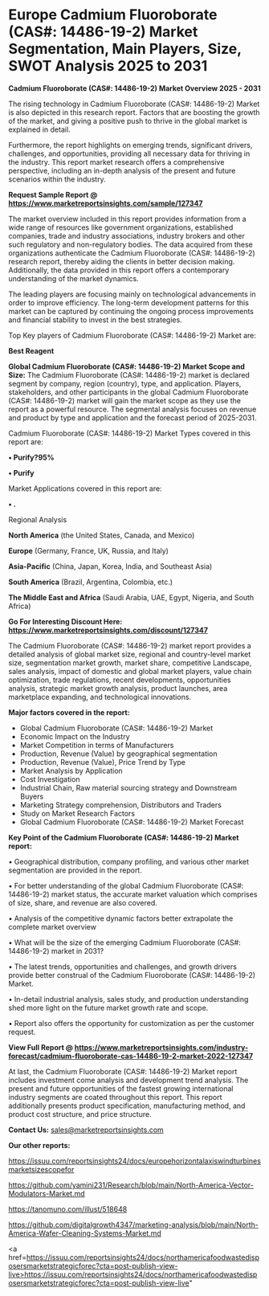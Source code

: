 # Europe Cadmium Fluoroborate (CAS#: 14486-19-2) Market Segmentation, Main Players, Size, SWOT Analysis 2025 to 2031

<Strong> Cadmium Fluoroborate (CAS#: 14486-19-2) Market Overview 2025 - 2031</strong>

The rising technology in Cadmium Fluoroborate (CAS#: 14486-19-2) Market is also depicted in this research report. Factors that are boosting the growth of the market, and giving a positive push to thrive in the global market is explained in detail.

Furthermore, the report highlights on emerging trends, significant drivers, challenges, and opportunities, providing all necessary data for thriving in the industry. This report market research offers a comprehensive perspective, including an in-depth analysis of the present and future scenarios within the industry.

<strong>Request Sample Report @ <a href=https://www.marketreportsinsights.com/sample/127347>https://www.marketreportsinsights.com/sample/127347</a></strong>

The market overview included in this report provides information from a wide range of resources like government organizations, established companies, trade and industry associations, industry brokers and other such regulatory and non-regulatory bodies. The data acquired from these organizations authenticate the Cadmium Fluoroborate (CAS#: 14486-19-2) research report, thereby aiding the clients in better decision making. Additionally, the data provided in this report offers a contemporary understanding of the market dynamics.

The leading players are focusing mainly on technological advancements in order to improve efficiency. The long-term development patterns for this market can be captured by continuing the ongoing process improvements and financial stability to invest in the best strategies.

Top Key players of Cadmium Fluoroborate (CAS#: 14486-19-2) Market are:

<strong>Best Reagent</strong>

<strong><b>Global Cadmium Fluoroborate (CAS#: 14486-19-2) Market Scope and Size:</b></strong>
The Cadmium Fluoroborate (CAS#: 14486-19-2) market is declared segment by company, region (country), type, and application. Players, stakeholders, and other participants in the global Cadmium Fluoroborate (CAS#: 14486-19-2) market will gain the market scope as they use the report as a powerful resource. The segmental analysis focuses on revenue and product by type and application and the forecast period of 2025-2031.

Cadmium Fluoroborate (CAS#: 14486-19-2) Market Types covered in this report are:

<strong>• Purify?95%

• Purify</strong>

Market Applications covered in this report are:

<strong>• .</strong> 

Regional Analysis

<strong>North America</strong> (the United States, Canada, and Mexico)

<strong>Europe</strong> (Germany, France, UK, Russia, and Italy)

<strong>Asia-Pacific</strong> (China, Japan, Korea, India, and Southeast Asia)

<strong>South America</strong> (Brazil, Argentina, Colombia, etc.)

<strong>The Middle East and Africa</strong> (Saudi Arabia, UAE, Egypt, Nigeria, and South Africa)

<strong>Go For Interesting Discount Here: <a href=https://www.marketreportsinsights.com/discount/127347>https://www.marketreportsinsights.com/discount/127347</a></strong>

The Cadmium Fluoroborate (CAS#: 14486-19-2) market report provides a detailed analysis of global market size, regional and country-level market size, segmentation market growth, market share, competitive Landscape, sales analysis, impact of domestic and global market players, value chain optimization, trade regulations, recent developments, opportunities analysis, strategic market growth analysis, product launches, area marketplace expanding, and technological innovations.

<strong><b>Major factors covered in the report:</b></strong>
<ul>
  <li>Global Cadmium Fluoroborate (CAS#: 14486-19-2) Market </li>
  <li>Economic Impact on the Industry</li>
  <li>Market Competition in terms of Manufacturers</li>
  <li>Production, Revenue (Value) by geographical segmentation</li>
  <li>Production, Revenue (Value), Price Trend by Type</li>
  <li>Market Analysis by Application</li>
  <li>Cost Investigation</li>
  <li>Industrial Chain, Raw material sourcing strategy and Downstream Buyers</li>
  <li>Marketing Strategy comprehension, Distributors and Traders</li>
  <li>Study on Market Research Factors</li>
  <li>Global Cadmium Fluoroborate (CAS#: 14486-19-2) Market Forecast</li>
</ul>

<strong><b>Key Point of the Cadmium Fluoroborate (CAS#: 14486-19-2) Market report:</b></strong>

• Geographical distribution, company profiling, and various other market segmentation are provided in the report.

• For better understanding of the global Cadmium Fluoroborate (CAS#: 14486-19-2) market status, the accurate market valuation which comprises of size, share, and revenue are also covered.

• Analysis of the competitive dynamic factors better extrapolate the complete market overview

• What will be the size of the emerging Cadmium Fluoroborate (CAS#: 14486-19-2) market in 2031?

• The latest trends, opportunities and challenges, and growth drivers provide better construal of the Cadmium Fluoroborate (CAS#: 14486-19-2) Market.

• In-detail industrial analysis, sales study, and production understanding shed more light on the future market growth rate and scope.

• Report also offers the opportunity for customization as per the customer request.

<strong><b>View Full Report @ <a href=https://www.marketreportsinsights.com/industry-forecast/cadmium-fluoroborate-cas-14486-19-2-market-2022-127347>https://www.marketreportsinsights.com/industry-forecast/cadmium-fluoroborate-cas-14486-19-2-market-2022-127347</a></b></strong>


At last, the Cadmium Fluoroborate (CAS#: 14486-19-2) Market report includes investment come analysis and development trend analysis. The present and future opportunities of the fastest growing international industry segments are coated throughout this report. This report additionally presents product specification, manufacturing method, and product cost structure, and price structure.

<strong>Contact Us:</strong>
sales@marketreportsinsights.com

<strong>Our other reports:</strong>

<a href=https://issuu.com/reportsinsights24/docs/europehorizontalaxiswindturbinesmarketsizescopefor>https://issuu.com/reportsinsights24/docs/europehorizontalaxiswindturbinesmarketsizescopefor</a>

<a href=https://github.com/yamini231/Research/blob/main/North-America-Vector-Modulators-Market.md>https://github.com/yamini231/Research/blob/main/North-America-Vector-Modulators-Market.md</a>

<a href=https://tanomuno.com/illust/518648>https://tanomuno.com/illust/518648</a>

<a href=https://github.com/digitalgrowth4347/marketing-analysis/blob/main/North-America-Wafer-Cleaning-Systems-Market.md>https://github.com/digitalgrowth4347/marketing-analysis/blob/main/North-America-Wafer-Cleaning-Systems-Market.md</a>

<a href=https://issuu.com/reportsinsights24/docs/northamericafoodwastedisposersmarketstrategicforec?cta=post-publish-view-live>https://issuu.com/reportsinsights24/docs/northamericafoodwastedisposersmarketstrategicforec?cta=post-publish-view-live</a>"
